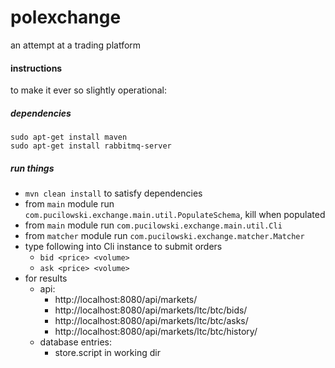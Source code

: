 polexchange
===========

an attempt at a trading platform

#### instructions

to make it ever so slightly operational:

##### dependencies

```
sudo apt-get install maven
sudo apt-get install rabbitmq-server
```

##### run things

* `mvn clean install` to satisfy dependencies
* from `main` module run `com.pucilowski.exchange.main.util.PopulateSchema`, kill when populated
* from `main` module run `com.pucilowski.exchange.main.util.Cli`
* from `matcher` module run `com.pucilowski.exchange.matcher.Matcher`
* type following into Cli instance to submit orders
	* `bid <price> <volume>`
	* `ask <price> <volume>`
* for results
    * api:
        * http://localhost:8080/api/markets/
        * http://localhost:8080/api/markets/ltc/btc/bids/
        * http://localhost:8080/api/markets/ltc/btc/asks/
        * http://localhost:8080/api/markets/ltc/btc/history/
    * database entries:
        * store.script in working dir